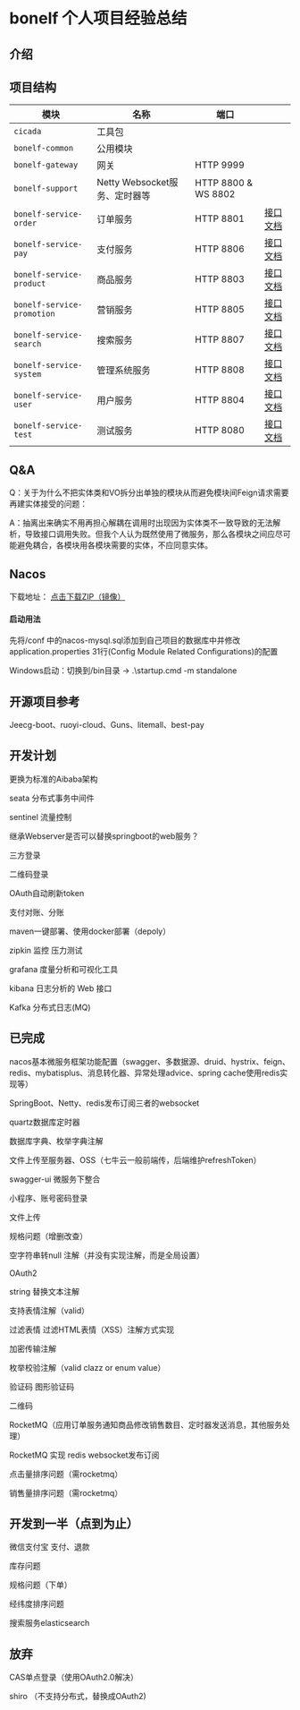 # bonelf 个人项目经验总结

## 介绍

## 项目结构

| 模块 | 名称 | 端口 | |
| --- | --- | --- | --- |
| `cicada` | 工具包 |  | |
| `bonelf-common` | 公用模块 |  | |
| `bonelf-gateway` | 网关 | HTTP 9999 | |
| `bonelf-support` | Netty Websocket服务、定时器等 | HTTP 8800 & WS 8802 | |
| `bonelf-service-order` | 订单服务 | HTTP 8801 | [接口文档]() |
| `bonelf-service-pay` | 支付服务 | HTTP 8806 | [接口文档]() |
| `bonelf-service-product` | 商品服务 | HTTP 8803 | [接口文档]() |
| `bonelf-service-promotion` | 营销服务 | HTTP 8805 | [接口文档]() |
| `bonelf-service-search` | 搜索服务 | HTTP 8807| [接口文档]() |
| `bonelf-service-system` | 管理系统服务 | HTTP 8808 | [接口文档]() |
| `bonelf-service-user` | 用户服务 | HTTP 8804 | [接口文档]() |
| `bonelf-service-test` | 测试服务 | HTTP 8080 | [接口文档]() |

## Q&A
Q：关于为什么不把实体类和VO拆分出单独的模块从而避免模块间Feign请求需要再建实体接受的问题：

A：抽离出来确实不用再担心解耦在调用时出现因为实体类不一致导致的无法解析，导致接口调用失败。但我个人认为既然使用了微服务，那么各模块之间应尽可能避免耦合，各模块用各模块需要的实体，不应同意实体。

## Nacos
下载地址：
[点击下载ZIP（镜像）](https://github-production-release-asset-2e65be.s3.amazonaws.com/137451403/90b68b00-d688-11ea-8e5b-0126ff25179c?X-Amz-Algorithm=AWS4-HMAC-SHA256&X-Amz-Credential=AKIAIWNJYAX4CSVEH53A%2F20201004%2Fus-east-1%2Fs3%2Faws4_request&X-Amz-Date=20201004T151437Z&X-Amz-Expires=300&X-Amz-Signature=4f9425db68308988d24ba947031ddbac59ceda8a8494a306bff5132fcd1c55c5&X-Amz-SignedHeaders=host&actor_id=0&key_id=0&repo_id=137451403&response-content-disposition=attachment%3B%20filename%3Dnacos-server-1.3.2.zip&response-content-type=application%2Foctet-stream)

#### 启动用法
先将/conf 中的nacos-mysql.sql添加到自己项目的数据库中并修改application.properties 31行(Config Module Related Configurations)的配置

Windows启动：切换到/bin目录 -> .\startup.cmd -m standalone

## 开源项目参考
Jeecg-boot、ruoyi-cloud、Guns、litemall、best-pay

## 开发计划
更换为标准的Aibaba架构

seata 分布式事务中间件

sentinel 流量控制

继承Webserver是否可以替换springboot的web服务？

三方登录

二维码登录

OAuth自动刷新token

支付对账、分账

maven一键部署、使用docker部署（depoly）

zipkin 监控 压力测试

grafana 度量分析和可视化工具

kibana 日志分析的 Web 接口

Kafka 分布式日志(MQ)

## 已完成
nacos基本微服务框架功能配置（swagger、多数据源、druid、hystrix、feign、redis、mybatisplus、消息转化器、异常处理advice、spring cache使用redis实现等）

SpringBoot、Netty、redis发布订阅三者的websocket

quartz数据库定时器

数据库字典、枚举字典注解

文件上传至服务器、OSS（七牛云一般前端传，后端维护refreshToken）

swagger-ui 微服务下整合

小程序、账号密码登录

文件上传

规格问题（增删改查）

空字符串转null 注解（并没有实现注解，而是全局设置）

OAuth2

string 替换文本注解

支持表情注解（valid）

过滤表情 过滤HTML表情（XSS）注解方式实现

加密传输注解

枚举校验注解（valid clazz or enum value）

验证码 图形验证码

二维码

RocketMQ（应用订单服务通知商品修改销售数目、定时器发送消息，其他服务处理）

RocketMQ 实现 redis websocket发布订阅

点击量排序问题（需rocketmq）

销售量排序问题（需rocketmq）

## 开发到一半（点到为止）
微信支付宝 支付、退款

库存问题

规格问题（下单）

经纬度排序问题

搜索服务elasticsearch

## 放弃
CAS单点登录（使用OAuth2.0解决）

shiro （不支持分布式，替换成OAuth2)
